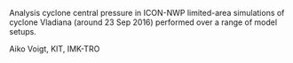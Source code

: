 Analysis cyclone central pressure in ICON-NWP limited-area simulations of cyclone Vladiana (around 23 Sep 2016) performed over a range of model setups.

Aiko Voigt, KIT, IMK-TRO

